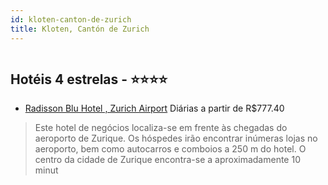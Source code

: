 ```yaml
---
id: kloten-canton-de-zurich
title: Kloten, Cantón de Zurich
---
```


<center><img src="http://www.hotelresb2b.com/images/hoteles/178149_foto_1.jpg" alt="" /></center>


## Hotéis 4 estrelas - ⭐️⭐️⭐️⭐️

-    [Radisson Blu Hotel , Zurich Airport](https://www.hurb.com/hoteis/kloten/radisson-blu-hotel-zurich-airport-JNP-JP157780?cmp=18055) Diárias a partir de R$777.40
   > Este hotel de negócios localiza-se em frente às chegadas do aeroporto de Zurique. Os hóspedes irão encontrar inúmeras lojas no aeroporto, bem como autocarros e comboios a 250 m do hotel. O centro da cidade de Zurique encontra-se a aproximadamente 10 minut

